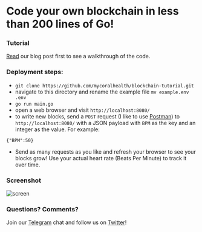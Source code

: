 # Code your own blockchain in less than 200 lines of Go!

### Tutorial

[Read](https://medium.com/@mycoralhealth/code-your-own-blockchain-in-less-than-200-lines-of-go-e296282bcffc) our blog post first to see a walkthrough of the code.

### Deployment steps:
- `git clone https://github.com/mycoralhealth/blockchain-tutorial.git`
- navigate to this directory and rename the example file `mv example.env .env`
- `go run main.go`
- open a web browser and visit `http://localhost:8080/`
- to write new blocks, send a `POST` request (I like to use [Postman](https://www.getpostman.com/apps)) to `http://localhost:8080/` with a JSON payload with `BPM` as the key and an integer as the value. For example:
```
{"BPM":50}
```
- Send as many requests as you like and refresh your browser to see your blocks grow! Use your actual heart rate (Beats Per Minute) to track it over time.

### Screenshot

![screen](https://user-images.githubusercontent.com/15616604/35492333-2829f690-0461-11e8-8c1f-8a0258d370e8.png)

### Questions? Comments?

Join our [Telegram](https://t.me/joinchat/FX6A7UThIZ1WOUNirDS_Ew) chat and follow us on [Twitter](https://twitter.com/myCoralHealth)!
